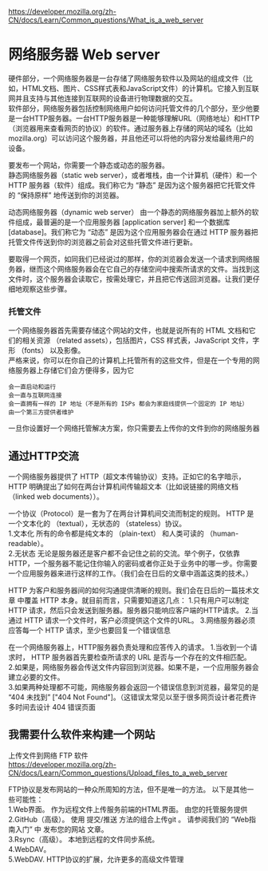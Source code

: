 https://developer.mozilla.org/zh-CN/docs/Learn/Common_questions/What_is_a_web_server
# 网络服务器  Web server  
  硬件部分，一个网络服务器是一台存储了网络服务软件以及网站的组成文件（比如，HTML文档、图片、CSS样式表和JavaScript文件）的计算机。它接入到互联网并且支持与其他连接到互联网的设备进行物理数据的交互。  
    软件部分，网络服务器包括控制网络用户如何访问托管文件的几个部分，至少他要是一台HTTP服务器。一台HTTP服务器是一种能够理解URL（网络地址）和HTTP（浏览器用来查看网页的协议）的软件。通过服务器上存储的网站的域名（比如mozilla.org）可以访问这个服务器，并且他还可以将他的内容分发给最终用户的设备。


要发布一个网站，你需要一个静态或动态的服务器。  
静态网络服务器（static web server），或者堆栈，由一个计算机（硬件）和一个 HTTP 服务器（软件）组成。我们称它为 “静态” 是因为这个服务器把它托管文件的 “保持原样” 地传送到你的浏览器。  

动态网络服务器（dynamic web server） 由一个静态的网络服务器加上额外的软件组成，最普遍的是一个应用服务器 [application server] 和一个数据库 [database]。我们称它为 “动态” 是因为这个应用服务器会在通过 HTTP 服务器把托管文件传送到你的浏览器之前会对这些托管文件进行更新。  

 要取得一个网页，如同我们已经说过的那样，你的浏览器会发送一个请求到网络服务器，继而这个网络服务器会在它自己的存储空间中搜索所请求的文件。当找到这文件时，这个服务器会读取它，按需处理它，并且把它传送回浏览器。让我们更仔细地观察这些步骤。   

### 托管文件  
一个网络服务器首先需要存储这个网站的文件，也就是说所有的 HTML 文档和它们的相关资源 （related assets），包括图片，CSS 样式表，JavaScript 文件，字形 （fonts） 以及影像。  
严格来说，你可以在你自己的计算机上托管所有的这些文件，但是在一个专用的网络服务器上存储它们会方便得多，因为它  

    会一直启动和运行
    会一直与互联网连接
    会一直拥有一样的 IP 地址（不是所有的 ISPs 都会为家庭线提供一个固定的 IP 地址）
    由一个第三方提供者维护

一旦你设置好一个网络托管解决方案，你只需要去上传你的文件到你的网络服务器  

## 通过HTTP交流  
一个网络服务器提供了 HTTP（超文本传输协议）支持。正如它的名字暗示，HTTP 明确提出了如何在两台计算机间传输超文本（比如说链接的网络文档 （linked web documents））。  

一个协议（Protocol）是一套为了在两台计算机间交流而制定的规则。 HTTP 是一个文本化的 （textual），无状态的 （stateless）协议。  
1.文本化
    所有的命令都是纯文本的 （plain-text） 和人类可读的 （human-readable）。  
2.无状态
    无论是服务器还是客户都不会记住之前的交流。举个例子，仅依靠 HTTP，一个服务器不能记住你输入的密码或者你正处于业务中的哪一步。你需要一个应用服务器来进行这样的工作。（我们会在日后的文章中涵盖这类的技术。）  

  HTTP 为客户和服务器间的如何沟通提供清晰的规则。我们会在日后的一篇技术文章 中覆盖 HTTP 本身。就目前而言，只需要知道这几点：
1.只有用户可以制定 HTTP 请求，然后只会发送到服务器。服务器只能响应客户端的HTTP请求。
2.当通过 HTTP 请求一个文件时，客户必须提供这个文件的URL。
3.网络服务器必须应答每一个 HTTP 请求，至少也要回复一个错误信息    

在一个网络服务器上，HTTP服务器负责处理和应答传入的请求。
1.当收到一个请求时， HTTP 服务器首先要检查所请求的 URL 是否与一个存在的文件相匹配。  
2.如果是，网络服务器会传送文件内容回到浏览器。如果不是，一个应用服务器会建立必要的文件。  
3.如果两种处理都不可能，网络服务器会返回一个错误信息到浏览器，最常见的是 “404 未找到” ["404 Not Found"]。（这错误太常见以至于很多网页设计者花费许多时间去设计 404 错误页面  

 ## 我需要什么软件来构建一个网站  
  上传文件到网络   FTP 软件  
  https://developer.mozilla.org/zh-CN/docs/Learn/Common_questions/Upload_files_to_a_web_server  

  FTP协议是发布网站的一种众所周知的方法，但不是唯一的方法。 以下是其他一些可能性：  
   1.Web界面。 作为远程文件上传服务前端的HTML界面。 由您的托管服务提供  
   2.GitHub（高级）。 使用 提交/推送 方法的组合上传git 。 请参阅我们的 “Web指南入门” 中 发布您的网站 文章。  
   3.Rsync（高级）。 本地到远程的文件同步系统。  
   4.WebDAV。  
   5.WebDAV. HTTP协议的扩展，允许更多的高级文件管理

